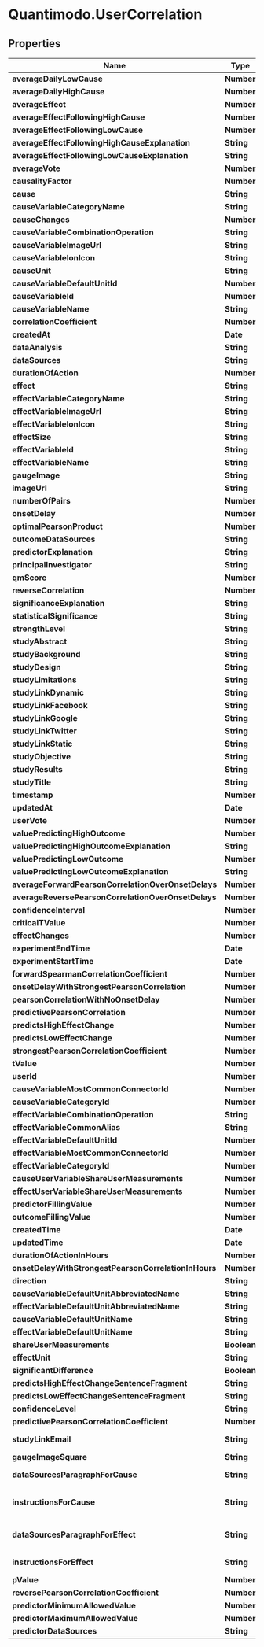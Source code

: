 # Quantimodo.UserCorrelation

## Properties
Name | Type | Description | Notes
------------ | ------------- | ------------- | -------------
**averageDailyLowCause** | **Number** |  | [optional] 
**averageDailyHighCause** | **Number** |  | [optional] 
**averageEffect** | **Number** |  | [optional] 
**averageEffectFollowingHighCause** | **Number** |  | [optional] 
**averageEffectFollowingLowCause** | **Number** |  | [optional] 
**averageEffectFollowingHighCauseExplanation** | **String** |  | [optional] 
**averageEffectFollowingLowCauseExplanation** | **String** |  | [optional] 
**averageVote** | **Number** | Average Vote | [optional] 
**causalityFactor** | **Number** |  | [optional] 
**cause** | **String** | Variable name of the cause variable for which the user desires correlations. | 
**causeVariableCategoryName** | **String** | Variable category of the cause variable. | [optional] 
**causeChanges** | **Number** | Number of changes in the predictor variable (a.k.a the number of experiments) | [optional] 
**causeVariableCombinationOperation** | **String** | The way cause measurements are aggregated | [optional] 
**causeVariableImageUrl** | **String** |  | [optional] 
**causeVariableIonIcon** | **String** | For use in Ionic apps | [optional] 
**causeUnit** | **String** | Unit of the predictor variable | [optional] 
**causeVariableDefaultUnitId** | **Number** | Unit Id of the predictor variable | [optional] 
**causeVariableId** | **Number** |  | [optional] 
**causeVariableName** | **String** | Variable name of the cause variable for which the user desires correlations. | [optional] 
**correlationCoefficient** | **Number** | Pearson correlation coefficient between cause and effect measurements | 
**createdAt** | **Date** | When the record was first created. Use UTC ISO 8601 &#x60;YYYY-MM-DDThh:mm:ss&#x60;  datetime format | [optional] 
**dataAnalysis** | **String** | How the data was analyzed | [optional] 
**dataSources** | **String** | How the data was obtained | [optional] 
**durationOfAction** | **Number** | The amount of time over which a predictor/stimulus event can exert an observable influence on an outcome variable value. For instance, aspirin (stimulus/predictor) typically decreases headache severity for approximately four hours (duration of action) following the onset delay. | 
**effect** | **String** | Variable name of the effect variable for which the user desires correlations. | 
**effectVariableCategoryName** | **String** | Variable category of the effect variable. | [optional] 
**effectVariableImageUrl** | **String** |  | [optional] 
**effectVariableIonIcon** | **String** | For use in Ionic apps | [optional] 
**effectSize** | **String** | Magnitude of the effects of a cause indicating whether it&#39;s practically meaningful. | [optional] 
**effectVariableId** | **String** | Magnitude of the effects of a cause indicating whether it&#39;s practically meaningful. | [optional] 
**effectVariableName** | **String** | Variable name of the effect variable for which the user desires correlations. | [optional] 
**gaugeImage** | **String** | Illustrates the strength of the relationship | [optional] 
**imageUrl** | **String** | Large image for Facebook | [optional] 
**numberOfPairs** | **Number** | Number of points that went into the correlation calculation | 
**onsetDelay** | **Number** | The amount of time in seconds that elapses after the predictor/stimulus event before the outcome as perceived by a self-tracker is known as the onset delay. For example, the onset delay between the time a person takes an aspirin (predictor/stimulus event) and the time a person perceives a change in their headache severity (outcome) is approximately 30 minutes. | 
**optimalPearsonProduct** | **Number** | Optimal Pearson Product | [optional] 
**outcomeDataSources** | **String** | original name of the cause. | [optional] 
**predictorExplanation** | **String** | HIGHER Remeron predicts HIGHER Overall Mood | [optional] 
**principalInvestigator** | **String** | Mike Sinn | [optional] 
**qmScore** | **Number** | Value representing the significance of the relationship as a function of crowdsourced insights, predictive strength, data quantity, and data quality | [optional] 
**reverseCorrelation** | **Number** | Correlation when cause and effect are reversed. For any causal relationship, the forward correlation should exceed the reverse correlation. | [optional] 
**significanceExplanation** | **String** | Using a two-tailed t-test with alpha &#x3D; 0.05, it was determined that the change... | [optional] 
**statisticalSignificance** | **String** | A function of the effect size and sample size | [optional] 
**strengthLevel** | **String** | weak, moderate, strong | [optional] 
**studyAbstract** | **String** | These data suggest with a high degree of confidence... | [optional] 
**studyBackground** | **String** | In order to reduce suffering through the advancement of human knowledge... | [optional] 
**studyDesign** | **String** | This study is based on data donated by one QuantiModo user... | [optional] 
**studyLimitations** | **String** | As with any human experiment, it was impossible to control for all potentially confounding variables... | [optional] 
**studyLinkDynamic** | **String** | Url for the interactive study within the web app | [optional] 
**studyLinkFacebook** | **String** | Url for sharing the study on Facebook | [optional] 
**studyLinkGoogle** | **String** | Url for sharing the study on Google+ | [optional] 
**studyLinkTwitter** | **String** | Url for sharing the study on Twitter | [optional] 
**studyLinkStatic** | **String** | Url for sharing the statically rendered study on social media | [optional] 
**studyObjective** | **String** | The objective of this study is to determine... | [optional] 
**studyResults** | **String** | This analysis suggests that... | [optional] 
**studyTitle** | **String** | N1 Study HIGHER Remeron predicts HIGHER Overall Mood | [optional] 
**timestamp** | **Number** | Time at which correlation was calculated | 
**updatedAt** | **Date** | When the record in the database was last updated. Use UTC ISO 8601 &#x60;YYYY-MM-DDThh:mm:ss&#x60;  datetime format. Time zone should be UTC and not local. | [optional] 
**userVote** | **Number** | User Vote | [optional] 
**valuePredictingHighOutcome** | **Number** | cause value that predicts an above average effect value (in default unit for cause variable) | [optional] 
**valuePredictingHighOutcomeExplanation** | **String** | Overall Mood, on average, 34% HIGHER after around 3.98mg Remeron | [optional] 
**valuePredictingLowOutcome** | **Number** | cause value that predicts a below average effect value (in default unit for cause variable) | [optional] 
**valuePredictingLowOutcomeExplanation** | **String** | Overall Mood, on average, 4% LOWER after around 0mg Remeron | [optional] 
**averageForwardPearsonCorrelationOverOnsetDelays** | **Number** | Example: 0.396 | [optional] 
**averageReversePearsonCorrelationOverOnsetDelays** | **Number** | Example: 0.453667 | [optional] 
**confidenceInterval** | **Number** | Example: 0.14344467795996 | [optional] 
**criticalTValue** | **Number** | Example: 1.646 | [optional] 
**effectChanges** | **Number** | Example: 193 | [optional] 
**experimentEndTime** | **Date** | Example: 2014-07-30 12:50:00 | [optional] 
**experimentStartTime** | **Date** | Example: 2012-05-06 21:15:00 | [optional] 
**forwardSpearmanCorrelationCoefficient** | **Number** | Example: 0.528359 | [optional] 
**onsetDelayWithStrongestPearsonCorrelation** | **Number** | Example: -86400 | [optional] 
**pearsonCorrelationWithNoOnsetDelay** | **Number** | Example: 0.477 | [optional] 
**predictivePearsonCorrelation** | **Number** | Example: 0.538 | [optional] 
**predictsHighEffectChange** | **Number** | Example: 17 | [optional] 
**predictsLowEffectChange** | **Number** | Example: -11 | [optional] 
**strongestPearsonCorrelationCoefficient** | **Number** | Example: 0.613 | [optional] 
**tValue** | **Number** | Example: 9.6986079652717 | [optional] 
**userId** | **Number** | Example: 230 | [optional] 
**causeVariableMostCommonConnectorId** | **Number** | Example: 6 | [optional] 
**causeVariableCategoryId** | **Number** | Example: 6 | [optional] 
**effectVariableCombinationOperation** | **String** | Example: MEAN | [optional] 
**effectVariableCommonAlias** | **String** | Example: Mood_(psychology) | [optional] 
**effectVariableDefaultUnitId** | **Number** | Example: 10 | [optional] 
**effectVariableMostCommonConnectorId** | **Number** | Example: 10 | [optional] 
**effectVariableCategoryId** | **Number** | Example: 1 | [optional] 
**causeUserVariableShareUserMeasurements** | **Number** | Example: 1 | [optional] 
**effectUserVariableShareUserMeasurements** | **Number** | Example: 1 | [optional] 
**predictorFillingValue** | **Number** | Example: -1 | [optional] 
**outcomeFillingValue** | **Number** | Example: -1 | [optional] 
**createdTime** | **Date** | Example: 2016-12-28 20:47:30 | [optional] 
**updatedTime** | **Date** | Example: 2017-05-06 15:40:38 | [optional] 
**durationOfActionInHours** | **Number** | Example: 168 | [optional] 
**onsetDelayWithStrongestPearsonCorrelationInHours** | **Number** | Example: -24 | [optional] 
**direction** | **String** | Example: higher | [optional] 
**causeVariableDefaultUnitAbbreviatedName** | **String** | Example: /5 | [optional] 
**effectVariableDefaultUnitAbbreviatedName** | **String** | Example: /5 | [optional] 
**causeVariableDefaultUnitName** | **String** | Example: 1 to 5 Rating | [optional] 
**effectVariableDefaultUnitName** | **String** | Example: 1 to 5 Rating | [optional] 
**shareUserMeasurements** | **Boolean** | Example: 1 | [optional] 
**effectUnit** | **String** | Example: /5 | [optional] 
**significantDifference** | **Boolean** | Example: 1 | [optional] 
**predictsHighEffectChangeSentenceFragment** | **String** | Example: , on average, 17%  | [optional] 
**predictsLowEffectChangeSentenceFragment** | **String** | Example: , on average, 11%  | [optional] 
**confidenceLevel** | **String** | Example: high | [optional] 
**predictivePearsonCorrelationCoefficient** | **Number** | Example: 0.538 | [optional] 
**studyLinkEmail** | **String** | Example: mailto:?subject&#x3D;N1%20Study%3A%20Sleep%20Quality%20Predicts%20Higher%20Overall%20Mood&amp;body&#x3D;Check%20out%20my%20study%20at%20https%3A%2F%2Flocal.quantimo.do%2Fapi%2Fv2%2Fstudy%3FcauseVariableName%3DSleep%2520Quality%26effectVariableName%3DOverall%2520Mood%26userId%3D230%0A%0AHave%20a%20great%20day! | [optional] 
**gaugeImageSquare** | **String** | Example: https://s3.amazonaws.com/quantimodo-docs/images/gauge-moderately-positive-relationship-200-200.png | [optional] 
**dataSourcesParagraphForCause** | **String** | Example: Sleep Quality data was primarily collected using &lt;a href&#x3D;\&quot;http://www.amazon.com/gp/product/B00A17IAO0/ref&#x3D;as_li_qf_sp_asin_tl?ie&#x3D;UTF8&amp;camp&#x3D;1789&amp;creative&#x3D;9325&amp;creativeASIN&#x3D;B00A17IAO0&amp;linkCode&#x3D;as2&amp;tag&#x3D;quant08-20\&quot;&gt;Up by Jawbone&lt;/a&gt;.  UP by Jawbone is a wristband and app that tracks how you sleep, move and eat and then helps you use that information to feel your best. | [optional] 
**instructionsForCause** | **String** | Example: &lt;a href&#x3D;\&quot;http://www.amazon.com/gp/product/B00A17IAO0/ref&#x3D;as_li_qf_sp_asin_tl?ie&#x3D;UTF8&amp;camp&#x3D;1789&amp;creative&#x3D;9325&amp;creativeASIN&#x3D;B00A17IAO0&amp;linkCode&#x3D;as2&amp;tag&#x3D;quant08-20\&quot;&gt;Obtain Up by Jawbone&lt;/a&gt; and use it to record your Sleep Quality. Once you have a &lt;a href&#x3D;\&quot;http://www.amazon.com/gp/product/B00A17IAO0/ref&#x3D;as_li_qf_sp_asin_tl?ie&#x3D;UTF8&amp;camp&#x3D;1789&amp;creative&#x3D;9325&amp;creativeASIN&#x3D;B00A17IAO0&amp;linkCode&#x3D;as2&amp;tag&#x3D;quant08-20\&quot;&gt;Up by Jawbone&lt;/a&gt; account, &lt;a href&#x3D;\&quot;https://app.quantimo.do/ionic/Modo/www/#/app/import\&quot;&gt;connect your  Up by Jawbone account at QuantiModo&lt;/a&gt; to automatically import and analyze your data. | [optional] 
**dataSourcesParagraphForEffect** | **String** | Example: Overall Mood data was primarily collected using &lt;a href&#x3D;\&quot;https://quantimo.do\&quot;&gt;QuantiModo&lt;/a&gt;.  &lt;a href&#x3D;\&quot;https://quantimo.do\&quot;&gt;QuantiModo&lt;/a&gt; is a Chrome extension, Android app, iOS app, and web app that allows you to easily track mood, symptoms, or any outcome you want to optimize in a fraction of a second.  You can also import your data from over 30 other apps and devices like Fitbit, Rescuetime, Jawbone Up, Withings, Facebook, Github, Google Calendar, Runkeeper, MoodPanda, Slice, Google Fit, and more.  &lt;a href&#x3D;\&quot;https://quantimo.do\&quot;&gt;QuantiModo&lt;/a&gt; then analyzes your data to identify which hidden factors are most likely to be influencing your mood or symptoms and their optimal daily values. | [optional] 
**instructionsForEffect** | **String** | Example: &lt;a href&#x3D;\&quot;https://quantimo.do\&quot;&gt;Obtain QuantiModo&lt;/a&gt; and use it to record your Overall Mood. Once you have a &lt;a href&#x3D;\&quot;https://quantimo.do\&quot;&gt;QuantiModo&lt;/a&gt; account, &lt;a href&#x3D;\&quot;https://app.quantimo.do/ionic/Modo/www/#/app/import\&quot;&gt;connect your  QuantiModo account at QuantiModo&lt;/a&gt; to automatically import and analyze your data. | [optional] 
**pValue** | **Number** | Example: 3.5306635529222E-5 | [optional] 
**reversePearsonCorrelationCoefficient** | **Number** | Example: 0.63628232030415 | [optional] 
**predictorMinimumAllowedValue** | **Number** | Example: 10 | [optional] 
**predictorMaximumAllowedValue** | **Number** | Example: 160934 | [optional] 
**predictorDataSources** | **String** | Example: RescueTime | [optional] 


